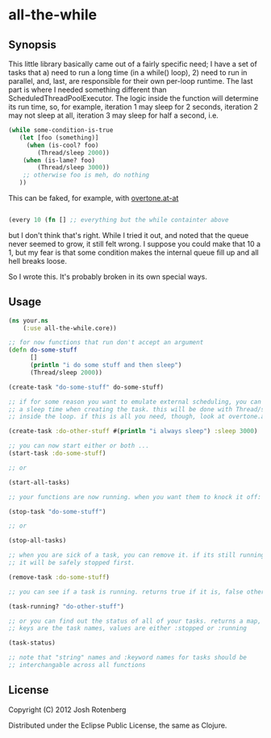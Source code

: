 # all-the-while

## Synopsis

This little library basically came out of a fairly specific need; I
have a set of tasks that a) need to run a long time (in a while()
loop), 2) need to run in parallel, and, last, are responsible for
their own per-loop runtime. The last part is where I needed something
different than ScheduledThreadPoolExecutor. The logic inside the
function will determine its run time, so, for example, iteration 1 may
sleep for 2 seconds, iteration 2 may not sleep at all, iteration 3 may
sleep for half a second, i.e.

```clojure
(while some-condition-is-true
   (let [foo (something)]
     (when (is-cool? foo)
        (Thread/sleep 2000))
    (when (is-lame? foo)
        (Thread/sleep 3000))
    ;; otherwise foo is meh, do nothing
   ))
```

This can be faked, for example, with [overtone.at-at](https://github.com/overtone/at-at)

```clojure

(every 10 (fn [] ;; everything but the while containter above 
```

but I don't think that's right. While I tried it out, and noted that
the queue never seemed to grow, it still felt wrong. I suppose you
could make that 10 a 1, but my fear is that some condition makes the
internal queue fill up and all hell breaks loose.

So I wrote this. It's probably broken in its own special ways.

## Usage

```clojure
(ns your.ns
    (:use all-the-while.core))

;; for now functions that run don't accept an argument
(defn do-some-stuff
      []
      (println "i do some stuff and then sleep")
      (Thread/sleep 2000))

(create-task "do-some-stuff" do-some-stuff)

;; if for some reason you want to emulate external scheduling, you can provide
;; a sleep time when creating the task. this will be done with Thread/sleep
;; inside the loop. if this is all you need, though, look at overtone.at-at

(create-task :do-other-stuff #(println "i always sleep") :sleep 3000)

;; you can now start either or both ...
(start-task :do-some-stuff)

;; or 

(start-all-tasks)

;; your functions are now running. when you want them to knock it off:

(stop-task "do-some-stuff")

;; or

(stop-all-tasks)

;; when you are sick of a task, you can remove it. if its still running, 
;; it will be safely stopped first.

(remove-task :do-some-stuff)

;; you can see if a task is running. returns true if it is, false otherwise.

(task-running? "do-other-stuff")

;; or you can find out the status of all of your tasks. returns a map, 
;; keys are the task names, values are either :stopped or :running

(task-status)

;; note that "string" names and :keyword names for tasks should be
;; interchangable across all functions

```

## License

Copyright (C) 2012 Josh Rotenberg

Distributed under the Eclipse Public License, the same as Clojure.
